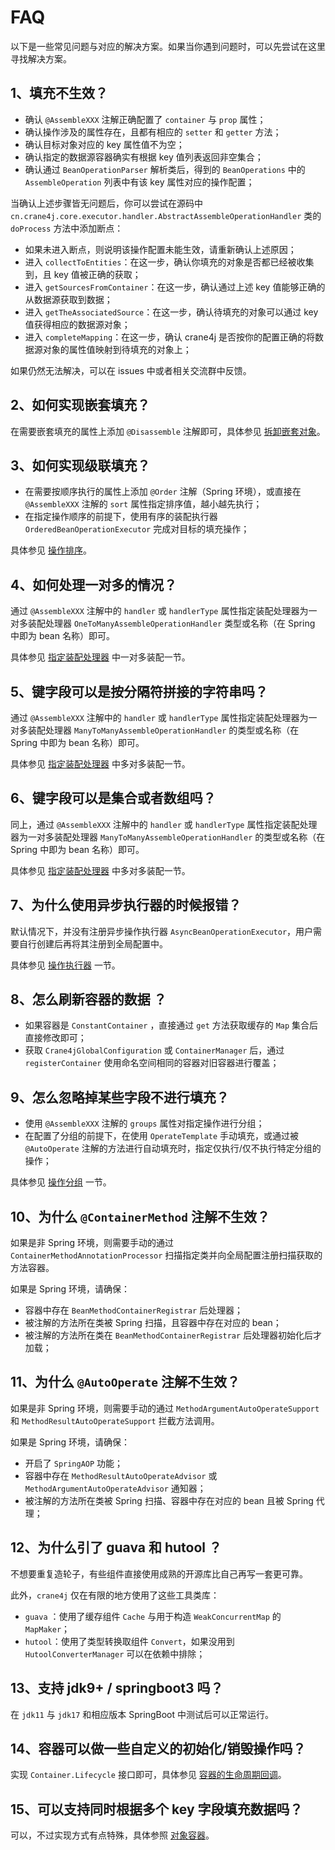 # FAQ

以下是一些常见问题与对应的解决方案。如果当你遇到问题时，可以先尝试在这里寻找解决方案。

## 1、填充不生效？

- 确认 `@AssembleXXX` 注解正确配置了 `container` 与 `prop` 属性；
- 确认操作涉及的属性存在，且都有相应的 `setter` 和 `getter` 方法；
- 确认目标对象对应的 key 属性值不为空；
- 确认指定的数据源容器确实有根据 key 值列表返回非空集合；
- 确认通过 `BeanOperationParser` 解析类后，得到的 `BeanOperations` 中的 `AssembleOperation` 列表中有该 key 属性对应的操作配置；

当确认上述步骤皆无问题后，你可以尝试在源码中 `cn.crane4j.core.executor.handler.AbstractAssembleOperationHandler` 类的 `doProcess` 方法中添加断点：

+ 如果未进入断点，则说明该操作配置未能生效，请重新确认上述原因；
+ 进入 `collectToEntities`：在这一步，确认你填充的对象是否都已经被收集到，且 key 值被正确的获取；
+ 进入 `getSourcesFromContainer`：在这一步，确认通过上述 key 值能够正确的从数据源获取到数据；
+ 进入 `getTheAssociatedSource`：在这一步，确认待填充的对象可以通过 key 值获得相应的数据源对象；
+ 进入 `completeMapping`：在这一步，确认 crane4j 是否按你的配置正确的将数据源对象的属性值映射到待填充的对象上；

如果仍然无法解决，可以在 issues 中或者相关交流群中反馈。

## 2、如何实现嵌套填充？

在需要嵌套填充的属性上添加 `@Disassemble` 注解即可，具体参见 [拆卸嵌套对象](./../operation/3.4.拆卸嵌套对象.md)。

## 3、如何实现级联填充？

- 在需要按顺序执行的属性上添加 `@Order` 注解（Spring 环境），或直接在 `@AssembleXXX` 注解的 `sort` 属性指定排序值，越小越先执行；
- 在指定操作顺序的前提下，使用有序的装配执行器 `OrderedBeanOperationExecutor` 完成对目标的填充操作；

具体参见 [操作排序](./../operation/3.6.操作排序.md)。

## 4、如何处理一对多的情况？

通过 `@AssembleXXX` 注解中的 `handler` 或 `handlerType` 属性指定装配处理器为一对多装配处理器 `OneToManyAssembleOperationHandler` 类型或名称（在 Spring 中即为 bean 名称）即可。

具体参见 [指定装配处理器](./../operation/3.3.指定装配处理器.md) 中一对多装配一节。

## 5、键字段可以是按分隔符拼接的字符串吗？

通过 `@AssembleXXX` 注解中的 `handler` 或 `handlerType` 属性指定装配处理器为一对多装配处理器 `ManyToManyAssembleOperationHandler` 的类型或名称（在 Spring 中即为 bean 名称）即可。

具体参见 [指定装配处理器](./../operation/3.3.指定装配处理器.md) 中多对多装配一节。

## 6、键字段可以是集合或者数组吗？

同上，通过 `@AssembleXXX` 注解中的 `handler` 或 `handlerType` 属性指定装配处理器为一对多装配处理器 `ManyToManyAssembleOperationHandler` 的类型或名称（在 Spring 中即为 bean 名称）即可。

具体参见 [指定装配处理器](./../operation/3.3.指定装配处理器.md) 中多对多装配一节。

## 7、为什么使用异步执行器的时候报错？

默认情况下，并没有注册异步操作执行器 `AsyncBeanOperationExecutor`，用户需要自行创建后再将其注册到全局配置中。

具体参见 [操作执行器](./../execute/4.3.操作执行器.md) 一节。

## 8、怎么刷新容器的数据 ？

- 如果容器是 `ConstantContainer` ，直接通过 `get` 方法获取缓存的 `Map` 集合后直接修改即可；
- 获取 `Crane4jGlobalConfiguration` 或 `ContainerManager` 后，通过 `registerContainer` 使用命名空间相同的容器对旧容器进行覆盖；

## 9、怎么忽略掉某些字段不进行填充？

- 使用 `@AssembleXXX` 注解的 `groups` 属性对指定操作进行分组；
- 在配置了分组的前提下，在使用 `OperateTemplate` 手动填充，或通过被 `@AutoOperate` 注解的方法进行自动填充时，指定仅执行/仅不执行特定分组的操作；

具体参见 [操作分组](./../operation/3.5.操作分组.md) 一节。

## 10、为什么 `@ContainerMethod` 注解不生效？

如果是非 Spring 环境，则需要手动的通过 `ContainerMethodAnnotationProcessor` 扫描指定类并向全局配置注册扫描获取的方法容器。

如果是 Spring 环境，请确保：

- 容器中存在 `BeanMethodContainerRegistrar` 后处理器；
- 被注解的方法所在类被 Spring 扫描，且容器中存在对应的 bean；
- 被注解的方法所在类在 `BeanMethodContainerRegistrar` 后处理器初始化后才加载；

## 11、为什么 `@AutoOperate` 注解不生效？

如果是非 Spring 环境，则需要手动的通过 `MethodArgumentAutoOperateSupport` 和 `MethodResultAutoOperateSupport` 拦截方法调用。

如果是 Spring 环境，请确保：

- 开启了 `SpringAOP` 功能；
- 容器中存在 `MethodResultAutoOperateAdvisor` 或 `MethodArgumentAutoOperateAdvisor` 通知器；
- 被注解的方法所在类被 Spring 扫描、容器中存在对应的 bean 且被 Spring 代理；

## 12、为什么引了 guava 和 hutool ？

不想要重复造轮子，有些组件直接使用成熟的开源库比自己再写一套更可靠。

此外，`crane4j` 仅在有限的地方使用了这些工具类库：

- `guava` ：使用了缓存组件 `Cache` 与用于构造 `WeakConcurrentMap` 的  `MapMaker`；
- `hutool`：使用了类型转换取组件 `Convert`，如果没用到 `HutoolConverterManager` 可以在依赖中排除；

## 13、支持 jdk9+ / springboot3 吗？

在 `jdk11` 与 `jdk17` 和相应版本 SpringBoot 中测试后可以正常运行。

## 14、容器可以做一些自定义的初始化/销毁操作吗？

实现 `Container.Lifecycle` 接口即可，具体参见 [容器的生命周期回调](./../advance/5.3.容器的生命周期回调.md)。

## 15、可以支持同时根据多个 key 字段填充数据吗？

可以，不过实现方式有点特殊，具体参照 [对象容器](./../container/2.9.对象容器.md)。